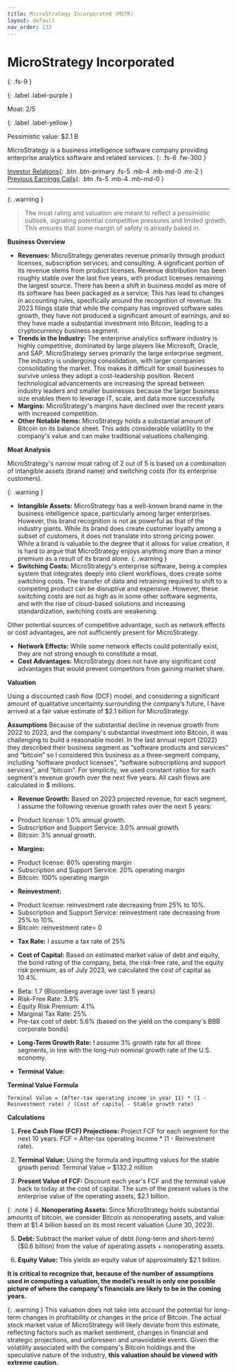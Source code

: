 ```yaml
---
title: MicroStrategy Incorporated (MSTR)
layout: default
nav_order: 133
---
```


# MicroStrategy Incorporated
{: .fs-9 }

{: .label .label-purple }

Moat: 2/5

{: .label .label-yellow }

Pessimistic value: $2.1 B

MicroStrategy is a business intelligence software company providing enterprise analytics software and related services.
{: .fs-6 .fw-300 }

[Investor Relations](https://www.google.com/search?q=MSTR+investor+relations){: .btn .btn-primary .fs-5 .mb-4 .mb-md-0 .mr-2 }
[Previous Earnings Calls](https://discountingcashflows.com/company/MSTR/transcripts/){: .btn .fs-5 .mb-4 .mb-md-0 }

---

{: .warning } 
>The moat rating and valuation are meant to reflect a pessimistic outlook, signaling potential competitive pressures and limited growth. This ensures that some margin of safety is already baked in.


**Business Overview**

* **Revenues:** MicroStrategy generates revenue primarily through product licenses, subscription services, and consulting.  A significant portion of its revenue stems from product licenses. Revenue distribution has been roughly stable over the last five years, with product licenses remaining the largest source. There has been a shift in business model as more of its software has been packaged as a service; This has lead to changes in accounting rules, specifically around the recognition of revenue. Its 2023 filings state that while the company has improved software sales growth, they have not produced a significant amount of earnings, and so they have made a substantial investment into Bitcoin, leading to a cryptocurrency business segment. 
* **Trends in the Industry:** The enterprise analytics software industry is highly competitive, dominated by large players like Microsoft, Oracle, and SAP.  MicroStrategy serves primarily the large enterprise segment. The industry is undergoing consolidation, with larger companies consolidating the market. This makes it difficult for small businesses to survive unless they adopt a cost-leadership position. Recent technological advancements are increasing the spread between industry leaders and smaller businesses because the larger business size enables them to leverage IT, scale, and data more successfully.
* **Margins:** MicroStrategy's margins have declined over the recent years with increased competition.
* **Other Notable Items:** MicroStrategy holds a substantial amount of Bitcoin on its balance sheet. This adds considerable volatility to the company's value and can make traditional valuations challenging.

**Moat Analysis**

MicroStrategy's narrow moat rating of 2 out of 5 is based on a combination of intangible assets (brand name) and switching costs (for its enterprise customers).

{: .warning }
* **Intangible Assets:** MicroStrategy has a well-known brand name in the business intelligence space, particularly among larger enterprises.  However, this brand recognition is not as powerful as that of the industry giants.  While its brand does create customer loyalty among a subset of customers, it does not translate into strong pricing power.  While a brand is valuable to the degree that it allows for value creation, it is hard to argue that MicroStrategy enjoys anything more than a minor premium as a result of its brand alone.
{: .warning }
* **Switching Costs:**  MicroStrategy's enterprise software, being a complex system that integrates deeply into client workflows, does create some switching costs. The transfer of data and retraining required to shift to a competing product can be disruptive and expensive.  However, these switching costs are not as high as in some other software segments, and with the rise of cloud-based solutions and increasing standardization, switching costs are weakening.

Other potential sources of competitive advantage, such as network effects or cost advantages, are not sufficiently present for MicroStrategy. 

* **Network Effects:**  While some network effects could potentially exist, they are not strong enough to constitute a moat.
* **Cost Advantages:** MicroStrategy does not have any significant cost advantages that would prevent competitors from gaining market share.


**Valuation**

Using a discounted cash flow (DCF) model, and considering a significant amount of qualitative uncertainty surrounding the company’s future, I have arrived at a fair value estimate of $2.1 billion for MicroStrategy.


**Assumptions**
Because of the substantial decline in revenue growth from 2022 to 2023, and the company's substantial investment into Bitcoin, it was challenging to build a reasonable model. In the last annual report (2022) they described their business segment as “software products and services” and “bitcoin” so I considered this business as a three-segment company, including “software product licenses”, “software subscriptions and support services”, and “bitcoin”. For simplicity, we used constant ratios for each segment's revenue growth over the next five years. All cash flows are calculated in $ millions.
<br/>

* **Revenue Growth:** Based on 2023 projected revenue, for each segment, I assume the following revenue growth rates over the next 5 years:
-  Product license: 1.0% annual growth.
-  Subscription and Support Service: 3.0% annual growth.
- Bitcoin: 3% annual growth.

* **Margins:**
- Product license: 80% operating margin
- Subscription and Support Service: 20% operating margin
- Bitcoin: 100% operating margin

* **Reinvestment:**
- Product license: reinvestment rate decreasing from 25% to 10%.
- Subscription and Support Service: reinvestment rate decreasing from 25% to 10%.
- Bitcoin: reinvestment rate= 0

* **Tax Rate:** I assume a tax rate of 25%


* **Cost of Capital:** Based on estimated market value of debt and equity, the bond rating of the company, beta, the risk-free rate, and the equity risk premium, as of July 2023, we calculated the cost of capital as 10.4%.
- Beta: 1.7 (Bloomberg average over last 5 years)
- Risk-Free Rate: 3.9%
- Equity Risk Premium: 4.1%
- Marginal Tax Rate: 25%
- Pre-tax cost of debt: 5.6% (based on the yield on the company's BBB corporate bonds)

* **Long-Term Growth Rate:** I assume 3% growth rate for all three segments, in line with the long-run nominal growth rate of the U.S. economy.

* **Terminal Value:**

**Terminal Value Formula**

```
Terminal Value = (After-tax operating income in year 11) * (1 - Reinvestment rate) / (Cost of capital - Stable growth rate)
```


**Calculations**

1. **Free Cash Flow (FCF) Projections:** Project FCF for each segment for the next 10 years. FCF = After-tax operating income * (1 - Reinvestment rate).


2. **Terminal Value:**  Using the formula and inputting values for the stable growth period: Terminal Value = $132.2 million


3. **Present Value of FCF:** Discount each year's FCF and the terminal value back to today at the cost of capital. The sum of the present values is the enterprise value of the operating assets, $2.1 billion.


{: .note }
4. **Nonoperating Assets:** Since MicroStrategy holds substantial amounts of bitcoin, we consider Bitcoin as nonoperating assets, and value them at $1.4 billion based on its most recent valuation (June 30, 2023).


5. **Debt:** Subtract the market value of debt (long-term and short-term)  ($0.6 billion) from the value of operating assets + nonoperating assets.


6. **Equity Value:** This yields an equity value of approximately $2.1 billion.


**It is critical to recognize that, because of the number of assumptions used in computing a valuation, the model’s result is only one possible picture of where the company's financials are likely to be in the coming years.**



{: .warning }
This valuation does not take into account the potential for long-term changes in profitability or changes in the price of Bitcoin. The actual stock market value of MicroStrategy will likely deviate from this estimate, reflecting factors such as market sentiment, changes in financial and strategic projections, and unforeseen and unavoidable events.  Given the volatility associated with the company's Bitcoin holdings and the speculative nature of the industry, **this valuation should be viewed with extreme caution.**
